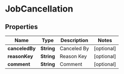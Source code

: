 
# JobCancellation

## Properties
Name | Type | Description | Notes
------------ | ------------- | ------------- | -------------
**canceledBy** | **String** | Canceled By |  [optional]
**reasonKey** | **String** | Reason Key |  [optional]
**comment** | **String** | Comment |  [optional]



